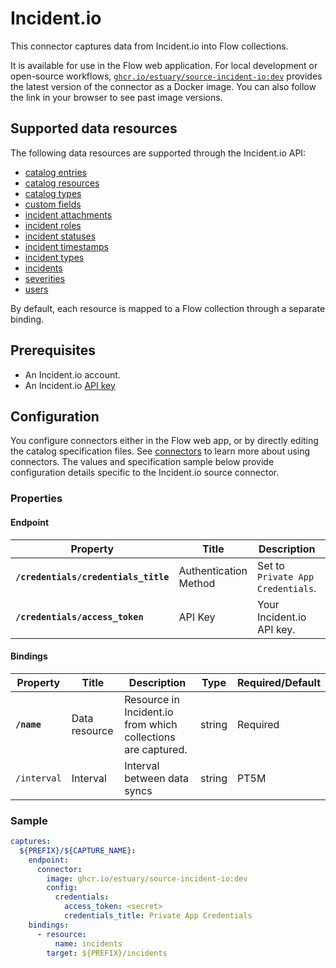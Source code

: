 # Incident.io

This connector captures data from Incident.io into Flow collections.

It is available for use in the Flow web application. For local development or open-source workflows, [`ghcr.io/estuary/source-incident-io:dev`](https://ghcr.io/estuary/source-incident-io:dev) provides the latest version of the connector as a Docker image. You can also follow the link in your browser to see past image versions.

## Supported data resources

The following data resources are supported through the Incident.io API:

* [catalog entries](https://api-docs.incident.io/tag/Catalog-V3#operation/Catalog%20V3_ListEntries)
* [catalog resources](https://api-docs.incident.io/tag/Catalog-V3#operation/Catalog%20V3_ListResources)
* [catalog types](https://api-docs.incident.io/tag/Catalog-V3#operation/Catalog%20V3_ListTypes)
* [custom fields](https://api-docs.incident.io/tag/Custom-Fields-V2#operation/Custom%20Fields%20V2_List)
* [incident attachments](https://api-docs.incident.io/tag/Incident-Attachments-V1#operation/Incident%20Attachments%20V1_List)
* [incident roles](https://api-docs.incident.io/tag/Incident-Roles-V2#operation/Incident%20Roles%20V2_List)
* [incident statuses](https://api-docs.incident.io/tag/Incident-Statuses-V1)
* [incident timestamps](https://api-docs.incident.io/tag/Incident-Timestamps-V2)
* [incident types](https://api-docs.incident.io/tag/Incident-Types-V1)
* [incidents](https://api-docs.incident.io/tag/Incidents-V2)
* [severities](https://api-docs.incident.io/tag/Severities-V1)
* [users](https://api-docs.incident.io/tag/Users-V2#operation/Users%20V2_List)


By default, each resource is mapped to a Flow collection through a separate binding.

## Prerequisites

* An Incident.io account.
* An Incident.io [API key](https://app.incident.io/settings/api-keys)

## Configuration

You configure connectors either in the Flow web app, or by directly editing the catalog specification files.
See [connectors](../../../concepts/connectors.md#using-connectors) to learn more about using connectors. The values and specification sample below provide configuration details specific to the Incident.io source connector.

### Properties

#### Endpoint

| Property | Title | Description | Type | Required/Default |
|---|---|---|---|---|
| **`/credentials/credentials_title`** | Authentication Method | Set to `Private App Credentials`. | string | Required |
| **`/credentials/access_token`** | API Key | Your Incident.io API key. | string | Required |

#### Bindings

| Property | Title | Description | Type | Required/Default |
|---|---|---|---|---|
| **`/name`** | Data resource | Resource in Incident.io from which collections are captured. | string | Required |
| `/interval` | Interval | Interval between data syncs | string | PT5M |

### Sample

```yaml
captures:
  ${PREFIX}/${CAPTURE_NAME}:
    endpoint:
      connector:
        image: ghcr.io/estuary/source-incident-io:dev
        config:
          credentials:
            access_token: <secret>
            credentials_title: Private App Credentials
    bindings:
      - resource:
          name: incidents
        target: ${PREFIX}/incidents
```
